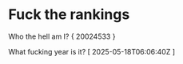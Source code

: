 # Fuck the rankings

Who the hell am I?
{ 20024533 }

What fucking year is it?
[ 2025-05-18T06:06:40Z ]
